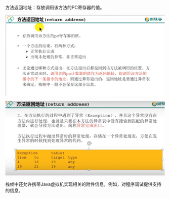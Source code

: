 方法返回地址：存放调用该方法的PC寄存器的值。

![img_19.png](img_19.png)

![img_20.png](img_20.png)

栈帧中还允许携带Java虚拟机实现相关的附件信息，例如，对程序调试提供支持的信息。